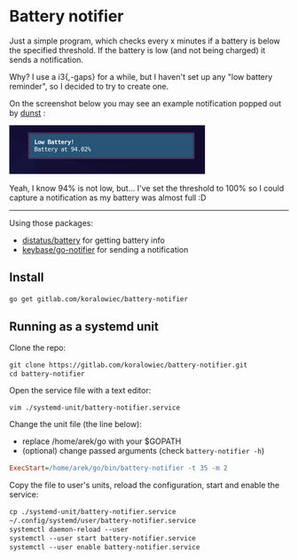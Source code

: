 # Battery notifier

Just a simple program, which checks every x minutes if a battery is below the specified threshold. If the battery is low (and not being charged) it sends a notification.

Why? I use a i3{,-gaps} for a while, but I haven't set up any "low battery reminder", so I decided to try to create one.

On the screenshot below you may see an example notification popped out by [dunst](https://github.com/dunst-project/dunst) :

![](./dunst_notification.png)

Yeah, I know 94% is not low, but... I've set the threshold to 100% so I could capture a notification as my battery was almost full :D

---

Using those packages:
- [distatus/battery](https://github.com/distatus/battery) for getting battery info 
- [keybase/go-notifier](https://github.com/keybase/go-notifier) for sending a notification


## Install 

```bash
go get gitlab.com/koralowiec/battery-notifier
```

## Running as a systemd unit

Clone the repo:

```
git clone https://gitlab.com/koralowiec/battery-notifier.git
cd battery-notifier
```

Open the service file with a text editor:

```
vim ./systemd-unit/battery-notifier.service
```

Change the unit file (the line below):
 - replace /home/arek/go with your $GOPATH
 - (optional) change passed arguments (check `battery-notifier -h`)

```ini
ExecStart=/home/arek/go/bin/battery-notifier -t 35 -m 2
```

Copy the file to user's units, reload the configuration, start and enable the service:

```
cp ./systemd-unit/battery-notifier.service ~/.config/systemd/user/battery-notifier.service
systemctl daemon-reload --user
systemctl --user start battery-notifier.service
systemctl --user enable battery-notifier.service
```
